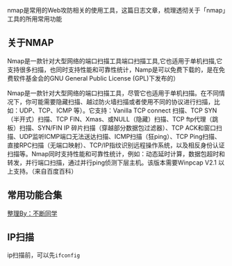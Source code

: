 nmap是常用的Web攻防相关的使用工具，这篇日志文章，梳理透彻关于「nmap」工具的所用常用功能

## 关于NMAP

Nmap是一款针对大型网络的端口扫描工具端口扫描工具,它也适用于单机扫描,它支持很多扫描，也同时支持性能和可靠性统计，Namp是可以免费下载的，是在免费软件基金会的GNU General Public License (GPL)下发布的）

Nmap是一款针对大型网络的端口扫描工具，尽管它也适用于单机扫描。在不同情况下，你可能需要隐藏扫描、越过防火墙扫描或者使用不同的协议进行扫描，比如：UDP、TCP、ICMP 等）。它支持：Vanilla TCP connect 扫描、TCP SYN（半开式）扫描、TCP FIN、Xmas、或NULL（隐藏）扫描、TCP ftp代理（跳板）扫描、SYN/FIN IP 碎片扫描（穿越部分数据包过滤器）、TCP ACK和窗口扫描、UDP监听ICMP端口无法送达扫描、ICMP扫描（狂ping）、TCP Ping扫描、直接RPC扫描（无端口映射）、TCP/IP指纹识别远程操作系统，以及相反身份认证扫描等。Nmap同时支持性能和可靠性统计，例如：动态延时计算，数据包超时和转发，并行端口扫描，通过并行ping侦测下层主机。该版本需要Winpcap V2.1 以上支持。（来自百度百科）

## 常用功能合集

[整理By：不断同学](https://github.com/buduan)

## IP扫描

ip扫描前，可以先<code>ifconfig</code>
